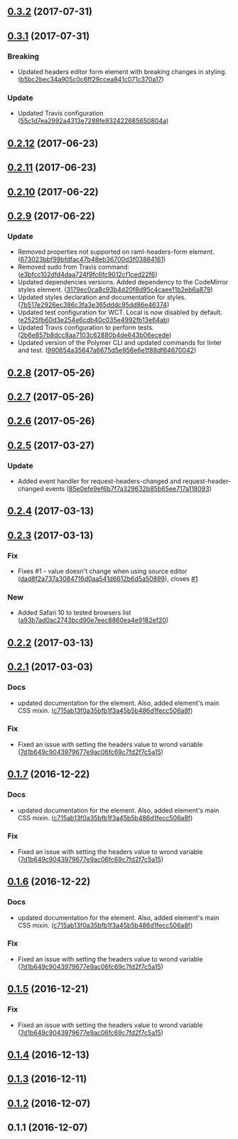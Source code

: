 <a name="0.3.2"></a>
## [0.3.2](https://github.com/advanced-rest-client/raml-request-headers-editor/compare/0.3.1...0.3.2) (2017-07-31)




<a name="0.3.1"></a>
## [0.3.1](https://github.com/advanced-rest-client/raml-request-headers-editor/compare/0.2.12...0.3.1) (2017-07-31)


### Breaking

* Updated headers editor form element with breaking changes in styling. ([b5bc2bec34a905c0c6ff29ccea841c071c370a17](https://github.com/advanced-rest-client/raml-request-headers-editor/commit/b5bc2bec34a905c0c6ff29ccea841c071c370a17))

### Update

* Updated Travis configuration ([55c1d7ea2992a4313e7288fe932422685650804a](https://github.com/advanced-rest-client/raml-request-headers-editor/commit/55c1d7ea2992a4313e7288fe932422685650804a))



<a name="0.2.12"></a>
## [0.2.12](https://github.com/advanced-rest-client/raml-request-headers-editor/compare/0.2.11...v0.2.12) (2017-06-23)




<a name="0.2.11"></a>
## [0.2.11](https://github.com/advanced-rest-client/raml-request-headers-editor/compare/0.2.10...v0.2.11) (2017-06-23)




<a name="0.2.10"></a>
## [0.2.10](https://github.com/advanced-rest-client/raml-request-headers-editor/compare/0.2.9...v0.2.10) (2017-06-22)




<a name="0.2.9"></a>
## [0.2.9](https://github.com/advanced-rest-client/raml-request-headers-editor/compare/0.2.8...v0.2.9) (2017-06-22)


### Update

* Removed properties not supported on raml-headers-form element. ([673023bbf99bfdfac47b48eb36700d3f03884161](https://github.com/advanced-rest-client/raml-request-headers-editor/commit/673023bbf99bfdfac47b48eb36700d3f03884161))
* Removed sudo from Travis command: ([e3bfcc102dfd4daa724f9fc6fc9012cf1ced22f6](https://github.com/advanced-rest-client/raml-request-headers-editor/commit/e3bfcc102dfd4daa724f9fc6fc9012cf1ced22f6))
* Updated dependencies versions. Added dependency to the CodeMirror styles element. ([3179ec0ca8c93b4d20f8d95c4caee11b2eb6a879](https://github.com/advanced-rest-client/raml-request-headers-editor/commit/3179ec0ca8c93b4d20f8d95c4caee11b2eb6a879))
* Updated styles declaration and documentation for styles. ([7b517e2926ec386c3fa3e365dddc95dd86e46374](https://github.com/advanced-rest-client/raml-request-headers-editor/commit/7b517e2926ec386c3fa3e365dddc95dd86e46374))
* Updated test configuration for WCT. Local is now disabled by default. ([e2525fb60d3e254e6cdb40c035e4992fb13e64ab](https://github.com/advanced-rest-client/raml-request-headers-editor/commit/e2525fb60d3e254e6cdb40c035e4992fb13e64ab))
* Updated Travis configuration to perform tests. ([2b6e857b8dcc8aa7103c62880b4de643b06ecede](https://github.com/advanced-rest-client/raml-request-headers-editor/commit/2b6e857b8dcc8aa7103c62880b4de643b06ecede))
* Updated version of the Polymer CLI and updated commands for linter and test. ([990654a35647a6675d5e956e6e1f88df64670042](https://github.com/advanced-rest-client/raml-request-headers-editor/commit/990654a35647a6675d5e956e6e1f88df64670042))



<a name="0.2.8"></a>
## [0.2.8](https://github.com/advanced-rest-client/raml-request-headers-editor/compare/0.2.7...v0.2.8) (2017-05-26)




<a name="0.2.7"></a>
## [0.2.7](https://github.com/advanced-rest-client/raml-request-headers-editor/compare/0.2.6...v0.2.7) (2017-05-26)




<a name="0.2.6"></a>
## [0.2.6](https://github.com/advanced-rest-client/raml-request-headers-editor/compare/0.2.5...v0.2.6) (2017-05-26)




<a name="0.2.5"></a>
## [0.2.5](https://github.com/advanced-rest-client/raml-request-headers-editor/compare/0.2.4...v0.2.5) (2017-03-27)


### Update

* Added event handler for request-headers-changed and request-header-changed events ([85e0efe9ef6b7f7a329632b85b65ee717a118093](https://github.com/advanced-rest-client/raml-request-headers-editor/commit/85e0efe9ef6b7f7a329632b85b65ee717a118093))



<a name="0.2.4"></a>
## [0.2.4](https://github.com/advanced-rest-client/raml-request-headers-editor/compare/0.2.3...v0.2.4) (2017-03-13)




<a name="0.2.3"></a>
## [0.2.3](https://github.com/advanced-rest-client/raml-request-headers-editor/compare/0.2.1...v0.2.3) (2017-03-13)


### Fix

* Fixes #1 - value doesn't change when using source editor ([dad8f2a737a3084716d0aa541d6612b6d5a50899](https://github.com/advanced-rest-client/raml-request-headers-editor/commit/dad8f2a737a3084716d0aa541d6612b6d5a50899)), closes [#1](https://github.com/advanced-rest-client/raml-request-headers-editor/issues/1)

### New

* Added Safari 10 to tested browsers list ([a93b7ad0ac2743bcd90e7eec8860ea4e9182ef20](https://github.com/advanced-rest-client/raml-request-headers-editor/commit/a93b7ad0ac2743bcd90e7eec8860ea4e9182ef20))



<a name="0.2.2"></a>
## [0.2.2](https://github.com/advanced-rest-client/raml-request-headers-editor/compare/0.2.1...v0.2.2) (2017-03-13)




<a name="0.2.1"></a>
## [0.2.1](https://github.com/advanced-rest-client/raml-request-headers-editor/compare/0.1.4...v0.2.1) (2017-03-03)


### Docs

* updated documentation for the element. Also, added element's main CSS mixin. ([c715ab13f0a35bfb1f3a45b5b486d1fecc506a8f](https://github.com/advanced-rest-client/raml-request-headers-editor/commit/c715ab13f0a35bfb1f3a45b5b486d1fecc506a8f))

### Fix

* Fixed an issue with setting the headers value to wrond variable ([7d1b649c9043979677e9ac06fc69c7fd2f7c5a15](https://github.com/advanced-rest-client/raml-request-headers-editor/commit/7d1b649c9043979677e9ac06fc69c7fd2f7c5a15))



<a name="0.1.7"></a>
## [0.1.7](https://github.com/advanced-rest-client/raml-request-headers-editor/compare/0.1.4...v0.1.7) (2016-12-22)


### Docs

* updated documentation for the element. Also, added element's main CSS mixin. ([c715ab13f0a35bfb1f3a45b5b486d1fecc506a8f](https://github.com/advanced-rest-client/raml-request-headers-editor/commit/c715ab13f0a35bfb1f3a45b5b486d1fecc506a8f))

### Fix

* Fixed an issue with setting the headers value to wrond variable ([7d1b649c9043979677e9ac06fc69c7fd2f7c5a15](https://github.com/advanced-rest-client/raml-request-headers-editor/commit/7d1b649c9043979677e9ac06fc69c7fd2f7c5a15))



<a name="0.1.6"></a>
## [0.1.6](https://github.com/advanced-rest-client/raml-request-headers-editor/compare/0.1.4...v0.1.6) (2016-12-22)


### Docs

* updated documentation for the element. Also, added element's main CSS mixin. ([c715ab13f0a35bfb1f3a45b5b486d1fecc506a8f](https://github.com/advanced-rest-client/raml-request-headers-editor/commit/c715ab13f0a35bfb1f3a45b5b486d1fecc506a8f))

### Fix

* Fixed an issue with setting the headers value to wrond variable ([7d1b649c9043979677e9ac06fc69c7fd2f7c5a15](https://github.com/advanced-rest-client/raml-request-headers-editor/commit/7d1b649c9043979677e9ac06fc69c7fd2f7c5a15))



<a name="0.1.5"></a>
## [0.1.5](https://github.com/advanced-rest-client/raml-request-headers-editor/compare/0.1.4...v0.1.5) (2016-12-21)


### Fix

* Fixed an issue with setting the headers value to wrond variable ([7d1b649c9043979677e9ac06fc69c7fd2f7c5a15](https://github.com/advanced-rest-client/raml-request-headers-editor/commit/7d1b649c9043979677e9ac06fc69c7fd2f7c5a15))



<a name="0.1.4"></a>
## [0.1.4](https://github.com/advanced-rest-client/raml-request-headers-editor/compare/0.1.3...v0.1.4) (2016-12-13)




<a name="0.1.3"></a>
## [0.1.3](https://github.com/advanced-rest-client/raml-request-headers-editor/compare/0.1.2...v0.1.3) (2016-12-11)




<a name="0.1.2"></a>
## [0.1.2](https://github.com/advanced-rest-client/raml-request-headers-editor/compare/0.1.1...v0.1.2) (2016-12-07)




<a name="0.1.1"></a>
## 0.1.1 (2016-12-07)




